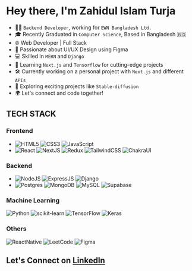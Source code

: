 # Hey there, I'm Zahidul Islam Turja

* 👨‍💻 `Backend Developer`, working for `EWN Bangladesh Ltd.`
* 🎓 Recently Graduated in `Computer Science`, Based in Bangladesh 🇧🇩
* 🌐 Web Developer | Full Stack
* 🎨 Passionate about UI/UX Design using Figma
* 💻 Skilled in `MERN` and `Django`
* 🧠 Learning `Next.js` and `Tensorflow` for cutting-edge projects
* 🛠️ Currently working on a personal project with `Next.js` and different `APIs`
* 🚀 Exploring exciting projects like `Stable-diffusion`
* 🌍 Let's connect and code together!


## TECH STACK

### Frontend
- ![HTML5](https://img.shields.io/badge/html5-%23E34F26.svg?style=for-the-badge&logo=html5&logoColor=white) ![CSS3](https://img.shields.io/badge/css3-%231572B6.svg?style=for-the-badge&logo=css3&logoColor=white) ![JavaScript](https://img.shields.io/badge/javascript-%23323330.svg?style=for-the-badge&logo=javascript&logoColor=%23F7DF1E)
- ![React](https://img.shields.io/badge/react-%2320232a.svg?style=for-the-badge&logo=react&logoColor=%2361DAFB) ![NextJS](https://img.shields.io/badge/next%20js-000000?style=for-the-badge&logo=nextdotjs&logoColor=white) ![Redux](https://img.shields.io/badge/redux-%23593d88.svg?style=for-the-badge&logo=redux&logoColor=white) ![TailwindCSS](https://img.shields.io/badge/tailwindcss-%2338B2AC.svg?style=for-the-badge&logo=tailwind-css&logoColor=white) ![ChakraUI](https://img.shields.io/badge/Chakra--UI-319795?style=for-the-badge&logo=chakra-ui&logoColor=white)

### Backend
- ![NodeJS](https://img.shields.io/badge/Node%20js-339933?style=for-the-badge&logo=nodedotjs&logoColor=white) ![ExpressJS](https://img.shields.io/badge/Express%20js-000000?style=for-the-badge&logo=express&logoColor=white) ![Django](https://img.shields.io/badge/django-%23092E20.svg?style=for-the-badge&logo=django&logoColor=white)
- ![Postgres](https://img.shields.io/badge/postgres-%23316192.svg?style=for-the-badge&logo=postgresql&logoColor=white) ![MongoDB](https://img.shields.io/badge/MongoDB-4EA94B?style=for-the-badge&logo=mongodb&logoColor=white) ![MySQL](https://img.shields.io/badge/MySQL-005C84?style=for-the-badge&logo=mysql&logoColor=white)  ![Supabase](https://img.shields.io/badge/Supabase-181818?style=for-the-badge&logo=supabase&logoColor=white)

### Machine Learning
![Python](https://img.shields.io/badge/python-3670A0?style=for-the-badge&logo=python&logoColor=ffdd54) ![scikit-learn](https://img.shields.io/badge/scikit--learn-%23F7931E.svg?style=for-the-badge&logo=scikit-learn&logoColor=white) ![TensorFlow](https://img.shields.io/badge/TensorFlow-%23FF6F00.svg?style=for-the-badge&logo=TensorFlow&logoColor=white) ![Keras](https://img.shields.io/badge/Keras-FF0000?style=for-the-badge&logo=keras&logoColor=white)

### Others
![ReactNative](https://img.shields.io/badge/React_Native-20232A?style=for-the-badge&logo=react&logoColor=61DAFB) ![LeetCode](https://img.shields.io/badge/-LeetCode-FFA116?style=for-the-badge&logo=LeetCode&logoColor=black) ![Figma](https://img.shields.io/badge/Figma-F24E1E?style=for-the-badge&logo=figma&logoColor=white)

##
## Let's Connect on [LinkedIn](https://www.linkedin.com/in/zahidul-turja/)
